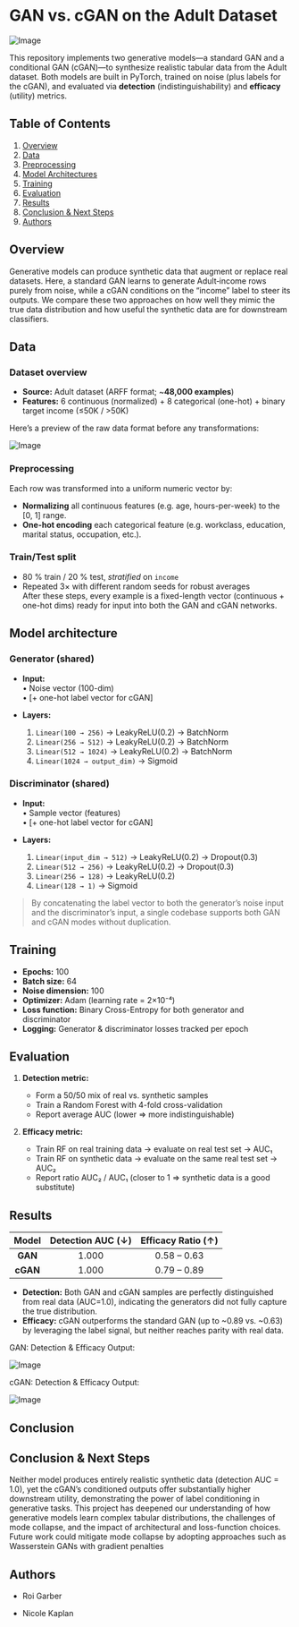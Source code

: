 
# GAN vs. cGAN on the Adult Dataset

![Image](https://github.com/user-attachments/assets/c1385121-393f-447a-84a2-30f0cac1f7e3)

This repository implements two generative models—a standard GAN and a conditional GAN (cGAN)—to synthesize realistic tabular data from the Adult dataset. Both models are built in PyTorch, trained on noise (plus labels for the cGAN), and evaluated via **detection** (indistinguishability) and **efficacy** (utility) metrics.

## Table of Contents

1. [Overview](#overview)  
2. [Data](#data)  
3. [Preprocessing](#preprocessing)  
4. [Model Architectures](#model-architectures)  
5. [Training](#training)  
6. [Evaluation](#evaluation)  
7. [Results](#results)  
8. [Conclusion & Next Steps](#conclusion--next-steps)  
9. [Authors](#authors)  
## Overview

Generative models can produce synthetic data that augment or replace real datasets. Here, a standard GAN learns to generate Adult‐income rows purely from noise, while a cGAN conditions on the “income” label to steer its outputs. We compare these two approaches on how well they mimic the true data distribution and how useful the synthetic data are for downstream classifiers.

## Data

### Dataset overview

- **Source:** Adult dataset (ARFF format; ~**48,000 examples**)  
- **Features:** 6 continuous (normalized) + 8 categorical (one-hot) + binary target income (≤50K / >50K)


Here’s a preview of the raw data format before any transformations:

![Image](https://github.com/user-attachments/assets/488cf32b-b769-493f-bb9b-5d98a0f85be8)


### Preprocessing

Each row was transformed into a uniform numeric vector by:

-  **Normalizing** all continuous features (e.g. age, hours-per-week) to the [0, 1] range.  
-  **One-hot encoding** each categorical feature (e.g. workclass, education, marital status, occupation, etc.).  


### Train/Test split

- 80 % train / 20 % test, _stratified_ on `income`
- Repeated 3× with different random seeds for robust averages  
After these steps, every example is a fixed-length vector (continuous + one-hot dims) ready for input into both the GAN and cGAN networks.

## Model architecture

### Generator (shared)

- **Input:**  
  • Noise vector (100-dim)  
  • [+ one-hot label vector for cGAN]

- **Layers:**  
  1. `Linear(100 → 256)` → LeakyReLU(0.2) → BatchNorm  
  2. `Linear(256 → 512)` → LeakyReLU(0.2) → BatchNorm  
  3. `Linear(512 → 1024)` → LeakyReLU(0.2) → BatchNorm  
  4. `Linear(1024 → output_dim)` → Sigmoid  


### Discriminator (shared)

- **Input:**  
  • Sample vector (features)  
  • [+ one-hot label vector for cGAN]

- **Layers:**  
  1. `Linear(input_dim → 512)` → LeakyReLU(0.2) → Dropout(0.3)  
  2. `Linear(512 → 256)` → LeakyReLU(0.2) → Dropout(0.3)  
  3. `Linear(256 → 128)` → LeakyReLU(0.2)  
  4. `Linear(128 → 1)` → Sigmoid 

> By concatenating the label vector to both the generator’s noise input and the discriminator’s input, a single codebase supports both GAN and cGAN modes without duplication.

## Training

- **Epochs:** 100  
- **Batch size:** 64  
- **Noise dimension:** 100  
- **Optimizer:** Adam (learning rate = 2×10⁻⁴)  
- **Loss function:** Binary Cross-Entropy for both generator and discriminator  
- **Logging:** Generator & discriminator losses tracked per epoch

## Evaluation

1. **Detection metric:**  
   - Form a 50/50 mix of real vs. synthetic samples  
   - Train a Random Forest with 4-fold cross-validation  
   - Report average AUC (lower ⇒ more indistinguishable)

2. **Efficacy metric:**  
   - Train RF on real training data → evaluate on real test set → AUC₁  
   - Train RF on synthetic data → evaluate on the same real test set → AUC₂  
   - Report ratio AUC₂ / AUC₁ (closer to 1 ⇒ synthetic data is a good substitute)

## Results

| Model | Detection AUC (↓) | Efficacy Ratio (↑) |
|:-----:|:-----------------:|:------------------:|
| **GAN**  | 1.000             | 0.58 – 0.63        |
| **cGAN** | 1.000             | 0.79 – 0.89        |

- **Detection:**  Both GAN and cGAN samples are perfectly distinguished from real data (AUC=1.0), indicating the generators did not fully capture the true distribution.  
- **Efficacy:**  cGAN outperforms the standard GAN (up to ~0.89 vs. ~0.63) by leveraging the label signal, but neither reaches parity with real data.

GAN: Detection & Efficacy Output:

![Image](https://github.com/user-attachments/assets/0c65453e-bbeb-4aa1-b8e5-3dd75feb92fb)

cGAN: Detection & Efficacy Output:

![Image](https://github.com/user-attachments/assets/97a10713-ec3a-43a4-ab4b-d9ed8d4c27f6)

## Conclusion

## Conclusion & Next Steps

Neither model produces entirely realistic synthetic data (detection AUC = 1.0), yet the cGAN’s conditioned outputs offer substantially higher downstream utility, demonstrating the power of label conditioning in generative tasks.
This project has deepened our understanding of how generative models learn complex tabular distributions, the challenges of mode collapse, and the impact of architectural and loss-function choices. 
Future work could mitigate mode collapse by adopting approaches such as Wasserstein GANs with gradient penalties


## Authors

- Roi Garber

- Nicole Kaplan

